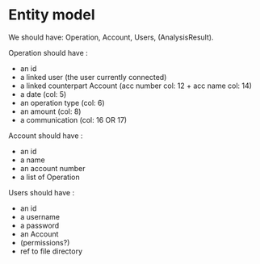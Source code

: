 # Entity model

We should have: Operation, Account, Users, (AnalysisResult).

Operation should have :
 - an id
 - a linked user (the user currently connected)
 - a linked counterpart Account (acc number col: 12 + acc name col: 14)
 - a date (col: 5)
 - an operation type (col: 6)
 - an amount (col: 8)
 - a communication (col: 16 OR 17)

Account should have :
- an id
- a name
- an account number
- a list of Operation

Users should have :
 - an id
 - a username
 - a password
 - an Account
 - (permissions?)
 - ref to file directory


